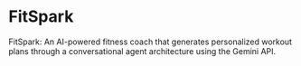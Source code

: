 # FitSpark
FitSpark: An AI-powered fitness coach that generates personalized workout plans through a conversational agent architecture using the Gemini API.
